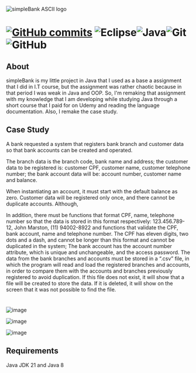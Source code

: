 ![simpleBank ASCII logo](https://github.com/user-attachments/assets/653381d4-e962-406f-a0d3-ccfcbf6418bc)

# [![GitHub commits](https://badgen.net/github/commits/7E0n4Rd0/simpleBank/main/)](https://github.com/7E0n4Rd0/simpleBank/commits/) ![Eclipse](https://img.shields.io/badge/Eclipse-FE7A16.svg?style=for-the-badge&logo=Eclipse&logoColor=white)![Java](https://img.shields.io/badge/java-%23ED8B00.svg?style=for-the-badge&logo=openjdk&logoColor=white)![Git](https://img.shields.io/badge/git-%23F05033.svg?style=for-the-badge&logo=git&logoColor=white)![GitHub](https://img.shields.io/badge/github-%23121011.svg?style=for-the-badge&logo=github&logoColor=white)

## About
simpleBank is my little project in Java that I used as a base a assignment that I did in I.T course, but the assignment was rather chaotic because in that period I was weak in Java and OOP. So, I'm remaking that assignment with my knowledge that I am developing while studying Java through a short course that I paid for on Udemy and reading the language documentation. Also, I remake the case study.

## Case Study
A bank requested a system that registers bank branch and customer data so that bank accounts can be created and operated.

The branch data is the branch code, bank name and address; the customer data to be registered is: customer CPF, customer name, customer telephone number; the bank account data will be: account number, customer name and balance.

When instantiating an account, it must start with the default balance as zero. Customer data will be registered only once, and there cannot be duplicate accounts. Although, 

In addition, there must be functions that format CPF, name, telephone number so that the data is stored in this format respectively: 123.456.789-12, John Marston, (11) 94002-8922 and functions that validate the CPF, bank account, name and telephone number. The CPF has eleven digits, two dots and a dash, and cannot be longer than this format and cannot be duplicated in the system; The bank account has the account number attribute, which is unique and unchangeable, and the access password.
The data from the bank branches and accounts must be stored in a “.csv” file, in which the program will read and load the registered branches and accounts, in order to compare them with the accounts and branches previously registered to avoid duplication. If this file does not exist, it will show that a file will be created to store the data. If it is deleted, it will show on the screen that it was not possible to find the file.

# 
![image](https://github.com/user-attachments/assets/9a7424b3-2454-47a3-97b2-2c520a06710f)

![image](https://github.com/user-attachments/assets/bc488106-39a6-4c47-88d8-327f4d4a3a7e)

![image](https://github.com/user-attachments/assets/877d47a1-803c-4b64-a1c1-f09d830d007a)
## Requirements
Java JDK 21 and Java 8
